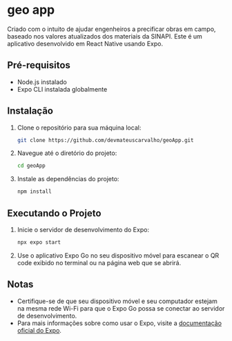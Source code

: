 # geo app

Criado com o intuito de ajudar engenheiros a precificar obras em campo, baseado nos valores atualizados dos materiais da SINAPI.
Este é um aplicativo desenvolvido em React Native usando Expo.

## Pré-requisitos

- Node.js instalado
- Expo CLI instalada globalmente

## Instalação

1. Clone o repositório para sua máquina local:
   ```bash
   git clone https://github.com/devmateuscarvalho/geoApp.git
   ```

2. Navegue até o diretório do projeto:
   ```bash
   cd geoApp
   ```

3. Instale as dependências do projeto:
   ```bash
   npm install
   ```

## Executando o Projeto

1. Inicie o servidor de desenvolvimento do Expo:
   ```bash
   npx expo start
   ```

2. Use o aplicativo Expo Go no seu dispositivo móvel para escanear o QR code exibido no terminal ou na página web que se abrirá.

## Notas

- Certifique-se de que seu dispositivo móvel e seu computador estejam na mesma rede Wi-Fi para que o Expo Go possa se conectar ao servidor de desenvolvimento.
- Para mais informações sobre como usar o Expo, visite a [documentação oficial do Expo](https://docs.expo.dev/). 
